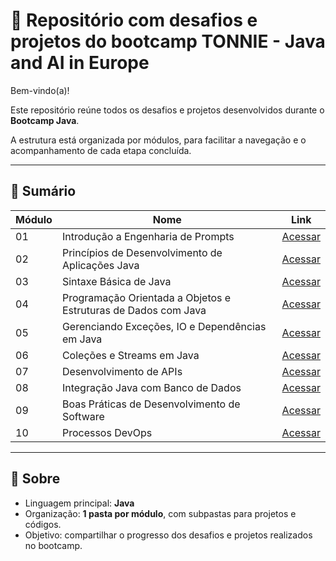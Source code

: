 # 🚀 Repositório com desafios e projetos do bootcamp TONNIE - Java and AI in Europe

Bem-vindo(a)! 

Este repositório reúne todos os desafios e projetos desenvolvidos durante o **Bootcamp Java**.  

A estrutura está organizada por módulos, para facilitar a navegação e o acompanhamento de cada etapa concluída.

---

## 📑 Sumário

| Módulo | Nome | Link |
| ------ | ------------------------------ | --------------------------------------- |
| 01     | Introdução a Engenharia de Prompts | [Acessar](./modulo-01-intro-eng-prompt) |
| 02     | Princípios de Desenvolvimento de Aplicações Java | [Acessar](./modulo-02-principios-java) |
| 03     | Sintaxe Básica de Java | [Acessar](./modulo-03-sintaxe-basica-java) |
| 04     | Programação Orientada a Objetos e Estruturas de Dados com Java | [Acessar](./modulo-04-poo-estruturas-java) |
| 05     | Gerenciando Exceções, IO e Dependências em Java | [Acessar](./modulo-05-excecoes-io-dependencias) |
| 06     | Coleções e Streams em Java | [Acessar](./modulo-06-colecoes-stream-java) |
| 07     | Desenvolvimento de APIs | [Acessar](./modulo-07-desenvolvimento-apis) |
| 08     | Integração Java com Banco de Dados | [Acessar](./modulo-08-integracao-bd-java) |
| 09     | Boas Práticas de Desenvolvimento de Software | [Acessar](./modulo-09-boas-praticas) |
| 10     | Processos DevOps | [Acessar](./modulo-10-processos-devops) |

---

## 📌 Sobre

- Linguagem principal: **Java**
- Organização: **1 pasta por módulo**, com subpastas para projetos e códigos.
- Objetivo: compartilhar o progresso dos desafios e projetos realizados no bootcamp.
